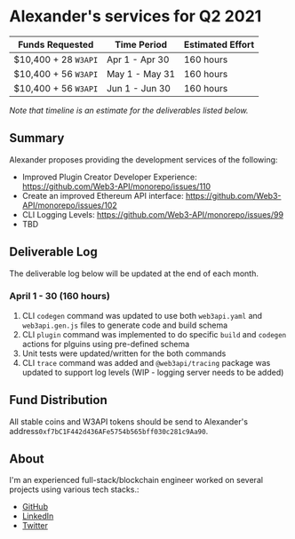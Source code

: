 # Alexander's services for Q2 2021

| Funds Requested      | Time Period          | Estimated Effort |
| -------------------- | -------------------- | ---------------- |
| $10,400 + 28 `W3API` | Apr 1 - Apr 30 | 160 hours        |
| $10,400 + 56 `W3API` | May 1 - May 31 | 160 hours        |
| $10,400 + 56 `W3API` | Jun 1 - Jun 30 | 160 hours        |

_Note that timeline is an estimate for the deliverables listed below._

## Summary

Alexander proposes providing the development services of the following:

-   Improved Plugin Creator Developer Experience: https://github.com/Web3-API/monorepo/issues/110
-   Create an improved Ethereum API interface: https://github.com/Web3-API/monorepo/issues/102
-   CLI Logging Levels: https://github.com/Web3-API/monorepo/issues/99
-   TBD

## Deliverable Log

The deliverable log below will be updated at the end of each month.

### April 1 - 30 (160 hours)

1. CLI `codegen` command was updated to use both `web3api.yaml` and `web3api.gen.js` files to generate code and build schema
2. CLI `plugin` command was implemented to do specific `build` and `codegen` actions for plguins using pre-defined schema
3. Unit tests were updated/written for the both commands
4. CLI `trace` command was added and `@web3api/tracing` package was updated to support log levels (WIP - logging server needs to be added)

## Fund Distribution

All stable coins and W3API tokens should be send to Alexander's address`0xf7bC1F442d436AFe5754b565bff030c281c9Aa90`.

## About

I'm an experienced full-stack/blockchain engineer worked on several projects using various tech stacks.:

-   [GitHub](https://github.com/vhurryharry)
-   [LinkedIn](www.linkedin.com/in/alexbai-9351)
-   [Twitter](https://twitter.com/alexbai9351)
